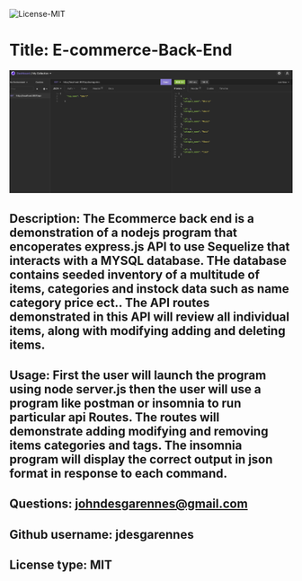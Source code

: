 
 ![License-MIT](https://img.shields.io/badge/license-MIT-green?style=for-the-badge)

  # Title: E-commerce-Back-End

  ![README GENERATOR](./ss.jpg)  
  
  ## Description: The Ecommerce back end is a demonstration of a nodejs program that encoperates express.js API to use Sequelize that interacts with a MYSQL database. THe database contains seeded inventory of a multitude of items, categories and instock data such as name category price ect.. The API routes demonstrated in this API will review all individual items, along with modifying adding and deleting items.

  ## Usage:  First the user will launch the program using node server.js then the user will use a program like postman or insomnia to run particular api Routes. The routes will demonstrate adding modifying and removing items categories and tags. The insomnia program will display the correct output in json format in response to each command.

  ## Questions: johndesgarennes@gmail.com

  ## Github username: jdesgarennes

  ## License type: MIT


  